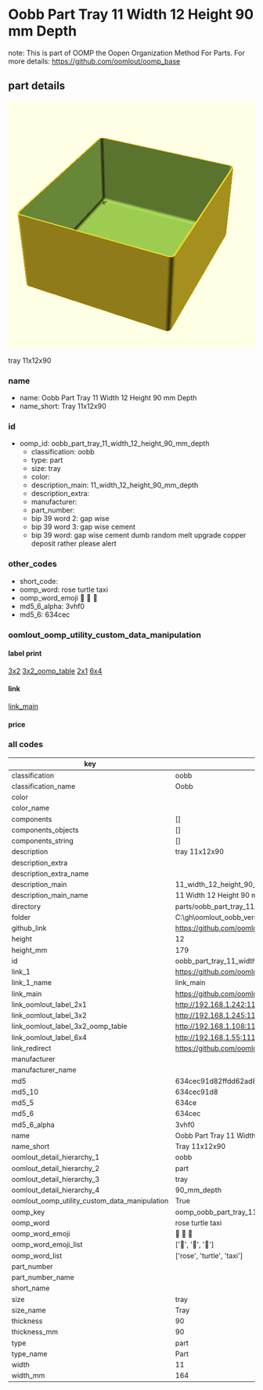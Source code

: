# Oobb Part Tray 11 Width 12 Height 90 mm Depth  

note: This is part of OOMP the Oopen Organization Method For Parts. For more details: https://github.com/oomlout/oomp_base

##  part details
  

[![](3dpr.png)](3dpr.png)

tray 11x12x90



### name
* name: Oobb Part Tray 11 Width 12 Height 90 mm Depth
* name_short: Tray 11x12x90 
### id
* oomp_id: oobb_part_tray_11_width_12_height_90_mm_depth
  * classification: oobb
  * type: part
  * size: tray
  * color: 
  * description_main: 11_width_12_height_90_mm_depth
  * description_extra: 
  * manufacturer: 
  * part_number: 
  * bip 39 word 2: gap wise
  * bip 39 word 3: gap wise cement
  * bip 39 word: gap wise cement dumb random melt upgrade copper deposit rather please alert

### other_codes
* short_code: 
* oomp_word: rose turtle taxi
* oomp_word_emoji :rose: :turtle: :taxi:
* md5_6_alpha: 3vhf0
* md5_6: 634cec






### oomlout_oomp_utility_custom_data_manipulation
#### label print
[3x2](http://192.168.1.245:1112/?label=oomp%203vhf0)
[3x2_oomp_table](http://192.168.1.108:1112/?label=oomp%203vhf0)
[2x1](http://192.168.1.242:1112/?label=oomp%203vhf0)
[6x4](http://192.168.1.55:1112/?label=oomp%203vhf0)    

#### link

[link_main](https://github.com/oomlout/oomlout_oobb_version_4_generated_parts/tree/main/navigation_oomp/oobb/part/tray/11_width_12_height_90_mm_depth/part)                              

#### price







### all codes 
| key | value |  
| --- | --- |  
| classification | oobb |  
| classification_name | Oobb |  
| color |  |  
| color_name |  |  
| components | [] |  
| components_objects | [] |  
| components_string | [] |  
| description | tray 11x12x90 |  
| description_extra |  |  
| description_extra_name |  |  
| description_main | 11_width_12_height_90_mm_depth |  
| description_main_name | 11 Width 12 Height 90 mm Depth |  
| directory | parts/oobb_part_tray_11_width_12_height_90_mm_depth |  
| folder | C:\gh\oomlout_oobb_version_4_generated_parts\parts\oobb_part_tray_11_width_12_height_90_mm_depth |  
| github_link | https://github.com/oomlout/oomlout_oomp_part_src/tree/main/parts/oobb_part_tray_11_width_12_height_90_mm_depth |  
| height | 12 |  
| height_mm | 179 |  
| id | oobb_part_tray_11_width_12_height_90_mm_depth |  
| link_1 | https://github.com/oomlout/oomlout_oobb_version_4_generated_parts/tree/main/navigation_oomp/oobb/part/tray/11_width_12_height_90_mm_depth/part |  
| link_1_name | link_main |  
| link_main | https://github.com/oomlout/oomlout_oobb_version_4_generated_parts/tree/main/navigation_oomp/oobb/part/tray/11_width_12_height_90_mm_depth/part |  
| link_oomlout_label_2x1 | http://192.168.1.242:1112/?label=oomp%203vhf0 |  
| link_oomlout_label_3x2 | http://192.168.1.245:1112/?label=oomp%203vhf0 |  
| link_oomlout_label_3x2_oomp_table | http://192.168.1.108:1112/?label=oomp%203vhf0 |  
| link_oomlout_label_6x4 | http://192.168.1.55:1112/?label=oomp%203vhf0 |  
| link_redirect | https://github.com/oomlout/oomlout_oobb_version_4_generated_parts/tree/main/parts/oobb_tray_11_12_90 |  
| manufacturer |  |  
| manufacturer_name |  |  
| md5 | 634cec91d82ffdd62ad8d43e4a7f1afa |  
| md5_10 | 634cec91d8 |  
| md5_5 | 634ce |  
| md5_6 | 634cec |  
| md5_6_alpha | 3vhf0 |  
| name | Oobb Part Tray 11 Width 12 Height 90 mm Depth |  
| name_short | Tray 11x12x90  |  
| oomlout_detail_hierarchy_1 | oobb |  
| oomlout_detail_hierarchy_2 | part |  
| oomlout_detail_hierarchy_3 | tray |  
| oomlout_detail_hierarchy_4 | 90_mm_depth |  
| oomlout_oomp_utility_custom_data_manipulation | True |  
| oomp_key | oomp_oobb_part_tray_11_width_12_height_90_mm_depth |  
| oomp_word | rose turtle taxi |  
| oomp_word_emoji | :rose: :turtle: :taxi: |  
| oomp_word_emoji_list | [':rose:', ':turtle:', ':taxi:'] |  
| oomp_word_list | ['rose', 'turtle', 'taxi'] |  
| part_number |  |  
| part_number_name |  |  
| short_name |  |  
| size | tray |  
| size_name | Tray |  
| thickness | 90 |  
| thickness_mm | 90 |  
| type | part |  
| type_name | Part |  
| width | 11 |  
| width_mm | 164 |  
